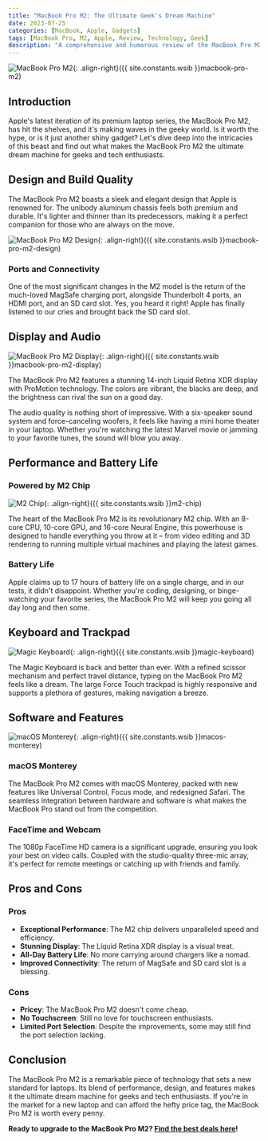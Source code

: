 ```yaml
---
title: "MacBook Pro M2: The Ultimate Geek's Dream Machine"
date: 2023-07-25
categories: [MacBook, Apple, Gadgets]
tags: [MacBook Pro, M2, Apple, Review, Technology, Geek]
description: "A comprehensive and humorous review of the MacBook Pro M2, exploring its features, performance, and why it's the ultimate geek's dream machine."
---
```


![MacBook Pro M2](https://www.apple.com/v/macbook-pro-m2/a/images/overview/hero_endframe__e6khcva4hkeq_large.jpg){: .align-right}({{ site.constants.wsib }}macbook-pro-m2)

## Introduction

Apple's latest iteration of its premium laptop series, the MacBook Pro M2, has hit the shelves, and it's making waves in the geeky world. Is it worth the hype, or is it just another shiny gadget? Let's dive deep into the intricacies of this beast and find out what makes the MacBook Pro M2 the ultimate dream machine for geeks and tech enthusiasts.

## Design and Build Quality

The MacBook Pro M2 boasts a sleek and elegant design that Apple is renowned for. The unibody aluminum chassis feels both premium and durable. It's lighter and thinner than its predecessors, making it a perfect companion for those who are always on the move.

![MacBook Pro M2 Design](https://www.apple.com/v/macbook-pro-m2/a/images/overview/design__c2u6xn6rvs2u_large.jpg){: .align-right}({{ site.constants.wsib }}macbook-pro-m2-design)

### Ports and Connectivity

One of the most significant changes in the M2 model is the return of the much-loved MagSafe charging port, alongside Thunderbolt 4 ports, an HDMI port, and an SD card slot. Yes, you heard it right! Apple has finally listened to our cries and brought back the SD card slot.

## Display and Audio

![MacBook Pro M2 Display](https://www.apple.com/v/macbook-pro-m2/a/images/overview/display__e7k5zj7n0heq_large.jpg){: .align-right}({{ site.constants.wsib }}macbook-pro-m2-display)

The MacBook Pro M2 features a stunning 14-inch Liquid Retina XDR display with ProMotion technology. The colors are vibrant, the blacks are deep, and the brightness can rival the sun on a good day.

The audio quality is nothing short of impressive. With a six-speaker sound system and force-canceling woofers, it feels like having a mini home theater in your laptop. Whether you're watching the latest Marvel movie or jamming to your favorite tunes, the sound will blow you away.

## Performance and Battery Life

### Powered by M2 Chip

![M2 Chip](https://www.apple.com/v/macbook-pro-m2/a/images/overview/m2__e4e6lfmu0sey_large.jpg){: .align-right}({{ site.constants.wsib }}m2-chip)

The heart of the MacBook Pro M2 is its revolutionary M2 chip. With an 8-core CPU, 10-core GPU, and 16-core Neural Engine, this powerhouse is designed to handle everything you throw at it – from video editing and 3D rendering to running multiple virtual machines and playing the latest games.

### Battery Life

Apple claims up to 17 hours of battery life on a single charge, and in our tests, it didn't disappoint. Whether you're coding, designing, or binge-watching your favorite series, the MacBook Pro M2 will keep you going all day long and then some.

## Keyboard and Trackpad

![Magic Keyboard](https://www.apple.com/v/macbook-pro-m2/a/images/overview/keyboard__f5dhn0m5h16m_large.jpg){: .align-right}({{ site.constants.wsib }}magic-keyboard)

The Magic Keyboard is back and better than ever. With a refined scissor mechanism and perfect travel distance, typing on the MacBook Pro M2 feels like a dream. The large Force Touch trackpad is highly responsive and supports a plethora of gestures, making navigation a breeze.

## Software and Features

![macOS Monterey](https://www.apple.com/v/macbook-pro-m2/a/images/overview/macos__c1hwqr0tmcq6_large.jpg){: .align-right}({{ site.constants.wsib }}macos-monterey)

### macOS Monterey

The MacBook Pro M2 comes with macOS Monterey, packed with new features like Universal Control, Focus mode, and redesigned Safari. The seamless integration between hardware and software is what makes the MacBook Pro stand out from the competition.

### FaceTime and Webcam

The 1080p FaceTime HD camera is a significant upgrade, ensuring you look your best on video calls. Coupled with the studio-quality three-mic array, it's perfect for remote meetings or catching up with friends and family.

## Pros and Cons

### Pros

- **Exceptional Performance**: The M2 chip delivers unparalleled speed and efficiency.
- **Stunning Display**: The Liquid Retina XDR display is a visual treat.
- **All-Day Battery Life**: No more carrying around chargers like a nomad.
- **Improved Connectivity**: The return of MagSafe and SD card slot is a blessing.

### Cons

- **Pricey**: The MacBook Pro M2 doesn't come cheap.
- **No Touchscreen**: Still no love for touchscreen enthusiasts.
- **Limited Port Selection**: Despite the improvements, some may still find the port selection lacking.

## Conclusion

The MacBook Pro M2 is a remarkable piece of technology that sets a new standard for laptops. Its blend of performance, design, and features makes it the ultimate dream machine for geeks and tech enthusiasts. If you're in the market for a new laptop and can afford the hefty price tag, the MacBook Pro M2 is worth every penny.

**Ready to upgrade to the MacBook Pro M2? [Find the best deals here](https://www.apple.com/shop/buy-mac/macbook-pro)!**
